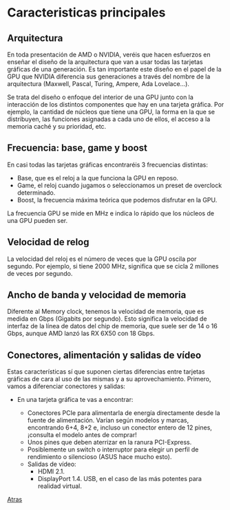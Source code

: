 # Caracteristicas principales
## Arquitectura
En toda presentación de AMD o NVIDIA, veréis que hacen esfuerzos en enseñar el diseño de la arquitectura que van a usar todas las tarjetas gráficas de una generación. Es tan importante este diseño en el papel
de la GPU que NVIDIA diferencia sus generaciones a través del nombre de la arquitectura (Maxwell, Pascal, Turing, Ampere, Ada Lovelace…).

Se trata del diseño o enfoque del interior de una GPU junto con la interacción de los distintos componentes que hay en una tarjeta gráfica. Por ejemplo, la cantidad de núcleos que tiene una GPU, la forma en la 
que se distribuyen, las funciones asignadas a cada uno de ellos, el acceso a la memoria caché y su prioridad, etc.

## Frecuencia: base, game y boost
En casi todas las tarjetas gráficas encontraréis 3 frecuencias distintas:

* Base, que es el reloj a la que funciona la GPU en reposo.
* Game, el reloj cuando jugamos o seleccionamos un preset de overclock determinado.
* Boost, la frecuencia máxima teórica que podemos disfrutar en la GPU.

La frecuencia GPU se mide en MHz e indica lo rápido que los núcleos de una GPU pueden ser. 

## Velocidad de relog

La velocidad del reloj es el número de veces que la GPU oscila por segundo. Por ejemplo, si tiene 2000 MHz, significa que se cicla 2 millones de veces por segundo.

## Ancho de banda y velocidad de memoria

Diferente al Memory clock, tenemos la velocidad de memoria, que es medida en Gbps (Gigabits por segundo). Esto significa la velocidad de interfaz de la línea de datos del chip de memoria,
que suele ser de 14 o 16 Gbps, aunque AMD lanzó las RX 6X50 con 18 Gbps.

## Conectores, alimentación y salidas de vídeo
Estas características sí que suponen ciertas diferencias entre tarjetas gráficas de cara al uso de las mismas y a su aprovechamiento. Primero, vamos a diferenciar conectores y salidas:

* En una tarjeta gráfica te vas a encontrar:

  * Conectores PCIe para alimentarla de energía directamente desde la fuente de alimentación. Varían según modelos y marcas, encontrando 6+4, 8+2 e, incluso un         conector entero de 12 pines, ¡consulta el modelo antes de comprar!
  * Unos pines que deben aterrizar en la ranura PCI-Express.
  * Posiblemente un switch o interruptor para elegir un perfil de rendimiento o silencioso (ASUS hace mucho esto).
  * Salidas de vídeo:
    * HDMI 2.1.
    * DisplayPort 1.4.
USB, en el caso de las más potentes para realidad virtual.

[Atras](../README.md)

